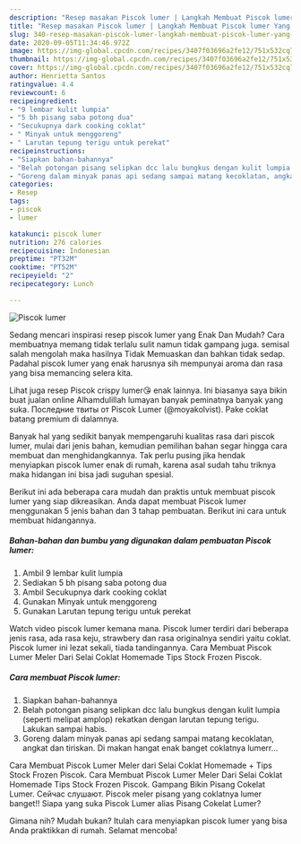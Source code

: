 ```yaml
---
description: "Resep masakan Piscok lumer | Langkah Membuat Piscok lumer Yang Paling Enak"
title: "Resep masakan Piscok lumer | Langkah Membuat Piscok lumer Yang Paling Enak"
slug: 340-resep-masakan-piscok-lumer-langkah-membuat-piscok-lumer-yang-paling-enak
date: 2020-09-05T11:34:46.972Z
image: https://img-global.cpcdn.com/recipes/3407f03696a2fe12/751x532cq70/piscok-lumer-foto-resep-utama.jpg
thumbnail: https://img-global.cpcdn.com/recipes/3407f03696a2fe12/751x532cq70/piscok-lumer-foto-resep-utama.jpg
cover: https://img-global.cpcdn.com/recipes/3407f03696a2fe12/751x532cq70/piscok-lumer-foto-resep-utama.jpg
author: Henrietta Santos
ratingvalue: 4.4
reviewcount: 6
recipeingredient:
- "9 lembar kulit lumpia"
- "5 bh pisang saba potong dua"
- "Secukupnya dark cooking coklat"
- " Minyak untuk menggoreng"
- " Larutan tepung terigu untuk perekat"
recipeinstructions:
- "Siapkan bahan-bahannya"
- "Belah potongan pisang selipkan dcc lalu bungkus dengan kulit lumpia (seperti melipat amplop) rekatkan dengan larutan tepung terigu. Lakukan sampai habis."
- "Goreng dalam minyak panas api sedang sampai matang kecoklatan, angkat dan tiriskan. Di makan hangat enak banget coklatnya lumerr..."
categories:
- Resep
tags:
- piscok
- lumer

katakunci: piscok lumer 
nutrition: 276 calories
recipecuisine: Indonesian
preptime: "PT32M"
cooktime: "PT52M"
recipeyield: "2"
recipecategory: Lunch

---
```



![Piscok lumer](https://img-global.cpcdn.com/recipes/3407f03696a2fe12/751x532cq70/piscok-lumer-foto-resep-utama.jpg)

Sedang mencari inspirasi resep piscok lumer yang Enak Dan Mudah? Cara membuatnya memang tidak terlalu sulit namun tidak gampang juga. semisal salah mengolah maka hasilnya Tidak Memuaskan dan bahkan tidak sedap. Padahal piscok lumer yang enak harusnya sih mempunyai aroma dan rasa yang bisa memancing selera kita.

Lihat juga resep Piscok crispy lumer😘 enak lainnya. Ini biasanya saya bikin buat jualan online Alhamdulillah lumayan banyak peminatnya banyak yang suka. Последние твиты от Piscok Lumer (@moyakolvist). Pake coklat batang premium di dalamnya.

Banyak hal yang sedikit banyak mempengaruhi kualitas rasa dari piscok lumer, mulai dari jenis bahan, kemudian pemilihan bahan segar hingga cara membuat dan menghidangkannya. Tak perlu pusing jika hendak menyiapkan piscok lumer enak di rumah, karena asal sudah tahu triknya maka hidangan ini bisa jadi suguhan spesial.


Berikut ini ada beberapa cara mudah dan praktis untuk membuat piscok lumer yang siap dikreasikan. Anda dapat membuat Piscok lumer menggunakan 5 jenis bahan dan 3 tahap pembuatan. Berikut ini cara untuk membuat hidangannya.

<!--inarticleads1-->

##### Bahan-bahan dan bumbu yang digunakan dalam pembuatan Piscok lumer:

1. Ambil 9 lembar kulit lumpia
1. Sediakan 5 bh pisang saba potong dua
1. Ambil Secukupnya dark cooking coklat
1. Gunakan  Minyak untuk menggoreng
1. Gunakan  Larutan tepung terigu untuk perekat


Watch video piscok lumer kemana mana. Piscok lumer terdiri dari beberapa jenis rasa, ada rasa keju, strawbery dan rasa originalnya sendiri yaitu coklat. Piscok lumer ini lezat sekali, tiada tandingannya. Cara Membuat Piscok Lumer Meler Dari Selai Coklat Homemade Tips Stock Frozen Piscok. 

<!--inarticleads2-->

##### Cara membuat Piscok lumer:

1. Siapkan bahan-bahannya
1. Belah potongan pisang selipkan dcc lalu bungkus dengan kulit lumpia (seperti melipat amplop) rekatkan dengan larutan tepung terigu. Lakukan sampai habis.
1. Goreng dalam minyak panas api sedang sampai matang kecoklatan, angkat dan tiriskan. Di makan hangat enak banget coklatnya lumerr...


Cara Membuat Piscok Lumer Meler dari Selai Coklat Homemade + Tips Stock Frozen Piscok. Cara Membuat Piscok Lumer Meler Dari Selai Coklat Homemade Tips Stock Frozen Piscok. Gampang Bikin Pisang Cokelat Lumer. Сейчас слушают. Piscok meler pisang yang coklatnya lumer banget!! Siapa yang suka Piscok Lumer alias Pisang Cokelat Lumer? 

Gimana nih? Mudah bukan? Itulah cara menyiapkan piscok lumer yang bisa Anda praktikkan di rumah. Selamat mencoba!
